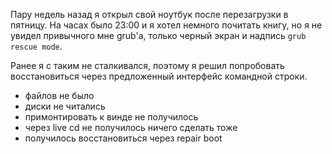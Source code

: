 Пару недель назад я открыл свой ноутбук после перезагрузки в пятницу.
На часах было 23:00 и я хотел немного почитать книгу, но я не увидел
привычного мне grub'а, только черный экран и надпись `grub rescue mode`.

Ранее я с таким не сталкивался, поэтому я решил попробовать восстановиться
через предложенный интерфейс командной строки.

- файлов не было
- диски не читались
- примонтировать к винде не получилось
- через live cd не получилось ничего сделать тоже
- получилось восстановиться через repair boot
